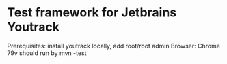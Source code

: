 # Test framework for Jetbrains Youtrack

Prerequisites: install youtrack locally, add root/root admin
Browser: Chrome 79v
should run by mvn -test

